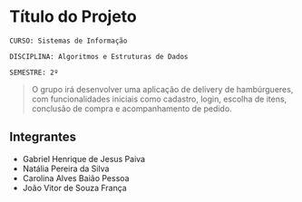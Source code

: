 
# Título do Projeto

`CURSO: Sistemas de Informação`

`DISCIPLINA: Algoritmos e Estruturas de Dados`

`SEMESTRE: 2º`
> O grupo irá desenvolver uma aplicação de delivery de hambúrgueres, com funcionalidades iniciais como cadastro, login, escolha de itens, conclusão de compra e acompanhamento de pedido.


## Integrantes

* Gabriel Henrique de Jesus Paiva
* Natália Pereira da Silva
* Carolina Alves Baião Pessoa
* João Vitor de Souza França
